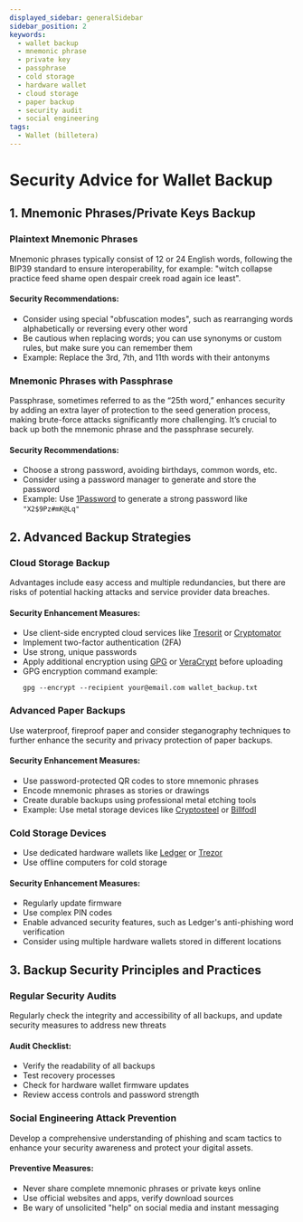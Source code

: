 ```yaml
---
displayed_sidebar: generalSidebar
sidebar_position: 2
keywords:
  - wallet backup
  - mnemonic phrase
  - private key
  - passphrase
  - cold storage
  - hardware wallet
  - cloud storage
  - paper backup
  - security audit
  - social engineering
tags:
  - Wallet (billetera)
---
```


# Security Advice for Wallet Backup

## 1. Mnemonic Phrases/Private Keys Backup

### Plaintext Mnemonic Phrases

Mnemonic phrases typically consist of 12 or 24 English words, following the BIP39 standard to ensure interoperability, for example: "witch collapse practice feed shame open despair creek road again ice least".

#### Security Recommendations:

- Consider using special "obfuscation modes", such as rearranging words alphabetically or reversing every other word
- Be cautious when replacing words; you can use synonyms or custom rules, but make sure you can remember them
- Example: Replace the 3rd, 7th, and 11th words with their antonyms

### Mnemonic Phrases with Passphrase

Passphrase, sometimes referred to as the “25th word,” enhances security by adding an extra layer of protection to the seed generation process, making brute-force attacks significantly more challenging. It’s crucial to back up both the mnemonic phrase and the passphrase securely.

#### Security Recommendations:

- Choose a strong password, avoiding birthdays, common words, etc.
- Consider using a password manager to generate and store the password
- Example: Use [1Password](https://1password.com/) to generate a strong password like `"X2$9Pz#mK@Lq"`

## 2. Advanced Backup Strategies

### Cloud Storage Backup

Advantages include easy access and multiple redundancies, but there are risks of potential hacking attacks and service provider data breaches.

#### Security Enhancement Measures:

- Use client-side encrypted cloud services like [Tresorit](https://tresorit.com/) or [Cryptomator](https://cryptomator.org/)
- Implement two-factor authentication (2FA)
- Use strong, unique passwords
- Apply additional encryption using [GPG](https://www.gnupg.org/) or [VeraCrypt](https://www.veracrypt.fr/) before uploading
- GPG encryption command example:
  ```
  gpg --encrypt --recipient your@email.com wallet_backup.txt
  ```

### Advanced Paper Backups

Use waterproof, fireproof paper and consider steganography techniques to further enhance the security and privacy protection of paper backups.

#### Security Enhancement Measures:

- Use password-protected QR codes to store mnemonic phrases
- Encode mnemonic phrases as stories or drawings
- Create durable backups using professional metal etching tools
- Example: Use metal storage devices like [Cryptosteel](https://cryptosteel.com/) or [Billfodl](https://shop.ledger.com/products/the-billfodl)

### Cold Storage Devices

- Use dedicated hardware wallets like [Ledger](https://www.ledger.com/) or [Trezor](https://trezor.io/)
- Use offline computers for cold storage

#### Security Enhancement Measures:

- Regularly update firmware
- Use complex PIN codes
- Enable advanced security features, such as Ledger's anti-phishing word verification
- Consider using multiple hardware wallets stored in different locations

## 3. Backup Security Principles and Practices

### Regular Security Audits

Regularly check the integrity and accessibility of all backups, and update security measures to address new threats

#### Audit Checklist:

- Verify the readability of all backups
- Test recovery processes
- Check for hardware wallet firmware updates
- Review access controls and password strength

### Social Engineering Attack Prevention

Develop a comprehensive understanding of phishing and scam tactics to enhance your security awareness and protect your digital assets.

#### Preventive Measures:

- Never share complete mnemonic phrases or private keys online
- Use official websites and apps, verify download sources
- Be wary of unsolicited "help" on social media and instant messaging
